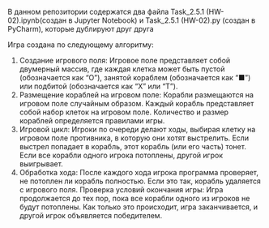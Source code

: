 В данном репозитории содержатся два файла Task_2.5.1 (HW-02).ipynb(создан в Jupyter Notebook) и Task_2.5.1 (HW-02).py (создан в PyCharm), которые дублируют друг друга

Игра создана по следующему алгоритму:
1. Создание игрового поля: Игровое поле представляет собой двумерный массив, где каждая клетка может быть пустой (обозначается как “O”), занятой кораблем (обозначается как “■”) или подбитой (обозначается как “X” или “Т”).
2. Размещение кораблей на игровом поле: Корабли размещаются на игровом поле случайным образом. Каждый корабль представляет собой набор клеток на игровом поле. Количество и размер кораблей определяется правилами игры.
3. Игровой цикл: Игроки по очереди делают ходы, выбирая клетку на игровом поле противника, в которую они хотят выстрелить. Если выстрел попадает в корабль, этот корабль (или его часть) тонет. Если все корабли одного игрока потоплены, другой игрок выигрывает.
4. Обработка хода: После каждого хода игрока программа проверяет, не потоплен ли корабль полностью. Если это так, корабль удаляется с игрового поля.
Проверка условий окончания игры: Игра продолжается до тех пор, пока все корабли одного из игроков не будут потоплены. Как только это происходит, игра заканчивается, и другой игрок объявляется победителем.
